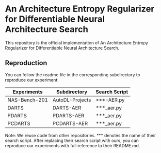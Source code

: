 # An Architecture Entropy Regularizer for Differentiable Neural Architecture Search

This repository is the official implementation of An Architecture Entropy Regularizer for Differentiable Neural Architecture Search.

## Reproduction

You can follow the readme file in the corresponding subdirectory to reproduce our experiment:

| Experiments  | Subdirectory   | Search Script |
| -------------|----------------|---------------|
| NAS-Bench-201| AutoDL-Projects| ***-AER.py    |
| DARTS        | DARTS-AER      | ***_aer.py    |
| PDARTS       | PDARTS-AER     | ***_aer.py    |
| PCDARTS      | PCDARTS-AER    | ***_aer.py    |

Note: We reuse code from other repositories. *** denotes the name of their search script. After replacing their search script with ours, you can reproduce our experiments with full reference to their README.md.
